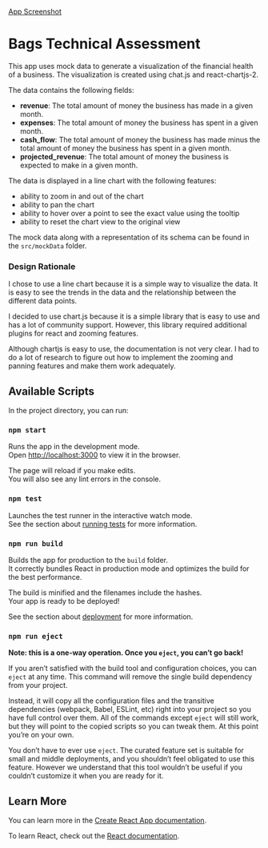 [App Screenshot](./src/appScreenshot.png)

# Bags Technical Assessment

This app uses mock data to generate a visualization of the financial health of a business. The visualization is created using chat.js and react-chartjs-2.

The data contains the following fields:

- **revenue**: The total amount of money the business has made in a given month.
- **expenses**: The total amount of money the business has spent in a given month.
- **cash_flow**: The total amount of money the business has made minus the total amount of money the business has spent in a given month.
- **projected_revenue**: The total amount of money the business is expected to make in a given month.

The data is displayed in a line chart with the following features:

- ability to zoom in and out of the chart
- ability to pan the chart
- ability to hover over a point to see the exact value using the tooltip
- ability to reset the chart view to the original view

The mock data along with a representation of its schema can be found in the `src/mockData` folder.

### Design Rationale

I chose to use a line chart because it is a simple way to visualize the data. It is easy to see the trends in the data and the relationship between the different data points.

I decided to use chart.js because it is a simple library that is easy to use and has a lot of community support. However, this library required additional plugins for react and zooming features.

Although chartjs is easy to use, the documentation is not very clear. I had to do a lot of research to figure out how to implement the zooming and panning features and make them work adequately.

## Available Scripts

In the project directory, you can run:

### `npm start`

Runs the app in the development mode.\
Open [http://localhost:3000](http://localhost:3000) to view it in the browser.

The page will reload if you make edits.\
You will also see any lint errors in the console.

### `npm test`

Launches the test runner in the interactive watch mode.\
See the section about [running tests](https://facebook.github.io/create-react-app/docs/running-tests) for more information.

### `npm run build`

Builds the app for production to the `build` folder.\
It correctly bundles React in production mode and optimizes the build for the best performance.

The build is minified and the filenames include the hashes.\
Your app is ready to be deployed!

See the section about [deployment](https://facebook.github.io/create-react-app/docs/deployment) for more information.

### `npm run eject`

**Note: this is a one-way operation. Once you `eject`, you can’t go back!**

If you aren’t satisfied with the build tool and configuration choices, you can `eject` at any time. This command will remove the single build dependency from your project.

Instead, it will copy all the configuration files and the transitive dependencies (webpack, Babel, ESLint, etc) right into your project so you have full control over them. All of the commands except `eject` will still work, but they will point to the copied scripts so you can tweak them. At this point you’re on your own.

You don’t have to ever use `eject`. The curated feature set is suitable for small and middle deployments, and you shouldn’t feel obligated to use this feature. However we understand that this tool wouldn’t be useful if you couldn’t customize it when you are ready for it.

## Learn More

You can learn more in the [Create React App documentation](https://facebook.github.io/create-react-app/docs/getting-started).

To learn React, check out the [React documentation](https://reactjs.org/).
